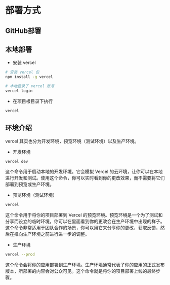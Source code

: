 # 部署方式

## GitHub部署

## 本地部署

- 安装 vercel

```sh
# 安装 vercel 包
npm install -g vercel

# 本地登录了 vercel 账号
vercel login
```

- 在项目根目录下执行

```sh
vercel
```

## 环境介绍

vercel 其实也分为开发环境，预览环境（测试环境）以及生产环境。

- 开发环境

```sh
vercel dev
```
这个命令用于启动本地的开发环境。它会模拟 Vercel 的云环境，让你可以在本地进行开发和测试。使用这个命令，你可以实时看到你的更改效果，而不需要将它们部署到预览或生产环境。

- 预览环境（测试环境）

```sh
vercel
```
这个命令用于将你的项目部署到 Vercel 的预览环境。预览环境是一个为了测试和分享而设立的临时环境，你可以在里面看到你的更改会在生产环境中出现的样子。这个命令非常适用于团队合作的场景，你可以用它来分享你的更改，获取反馈，然后在推向生产环境之前进行进一步的调整。

- 生产环境

```sh
vercel --prod
```
这个命令会将你的应用部署到生产环境。生产环境通常代表了你的应用的正式发布版本，所部署的内容会对公众可见。这个命令就是将你的项目部署上线的最终步骤。